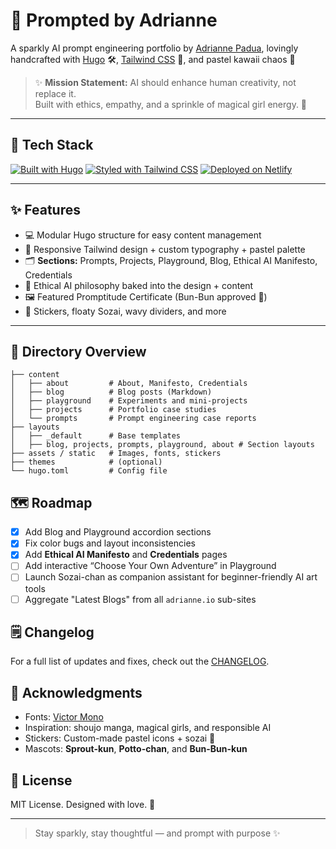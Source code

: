 # 🎀 Prompted by Adrianne

A sparkly AI prompt engineering portfolio by [Adrianne Padua](https://adrianne.me), lovingly handcrafted with [Hugo](https://gohugo.io) 🛠️, [Tailwind CSS](https://tailwindcss.com) 🌸, and pastel kawaii chaos 🧁

> ✨ **Mission Statement:** AI should enhance human creativity, not replace it.  
> Built with ethics, empathy, and a sprinkle of magical girl energy. 🌙

---

## 🧰 Tech Stack

[![Built with Hugo](https://img.shields.io/badge/Built%20with-Hugo-8E44AD?style=for-the-badge&logo=hugo)](https://gohugo.io/)
[![Styled with Tailwind CSS](https://img.shields.io/badge/Styled%20with-Tailwind_CSS-38B2AC?style=for-the-badge&logo=tailwind-css)](https://tailwindcss.com/)
[![Deployed on Netlify](https://img.shields.io/badge/Deployed%20on-Netlify-C0A9D9?style=for-the-badge&logo=netlify&logoColor=white)](https://www.netlify.com/)

---

## ✨ Features

- 💻 Modular Hugo structure for easy content management
- 🎨 Responsive Tailwind design + custom typography + pastel palette
- 🗂️ **Sections:** Prompts, Projects, Playground, Blog, Ethical AI Manifesto, Credentials
- 🧠 Ethical AI philosophy baked into the design + content
- 🖼️ Featured Promptitude Certificate (Bun-Bun approved 🐰)
- 🧁 Stickers, floaty Sozai, wavy dividers, and more

---

## 📁 Directory Overview

```plaintext
├── content
│   ├── about         # About, Manifesto, Credentials
│   ├── blog          # Blog posts (Markdown)
│   ├── playground    # Experiments and mini-projects
│   ├── projects      # Portfolio case studies
│   └── prompts       # Prompt engineering case reports
├── layouts
│   ├── _default      # Base templates
│   ├── blog, projects, prompts, playground, about # Section layouts
├── assets / static   # Images, fonts, stickers
├── themes            # (optional)
└── hugo.toml         # Config file
```

## 🗺️ Roadmap

- [x] Add Blog and Playground accordion sections
- [x] Fix color bugs and layout inconsistencies
- [x] Add **Ethical AI Manifesto** and **Credentials** pages
- [ ] Add interactive “Choose Your Own Adventure” in Playground
- [ ] Launch Sozai-chan as companion assistant for beginner-friendly AI art tools
- [ ] Aggregate "Latest Blogs" from all `adrianne.io` sub-sites

## 🗒️ Changelog

For a full list of updates and fixes, check out the [CHANGELOG](CHANGELOG.md).

## 🤝 Acknowledgments

- Fonts: [Victor Mono](https://rubjo.github.io/victor-mono/)
- Inspiration: shoujo manga, magical girls, and responsible AI
- Stickers: Custom-made pastel icons + sozai 🐾
- Mascots: **Sprout-kun**, **Potto-chan**, and **Bun-Bun-kun**

## 📜 License

MIT License. Designed with love. 💖

---

> Stay sparkly, stay thoughtful — and prompt with purpose ✨

